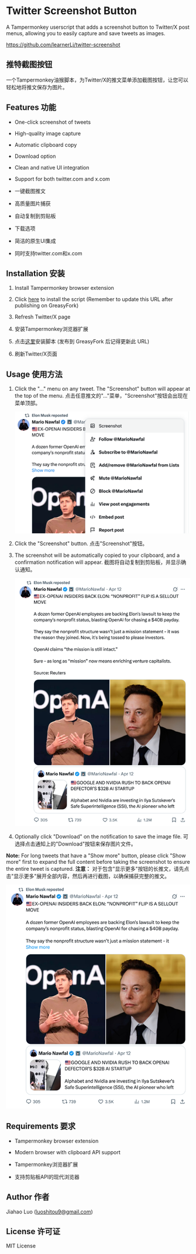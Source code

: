 # Twitter Screenshot Button

A Tampermonkey userscript that adds a screenshot button to Twitter/X post menus, allowing you to easily capture and save tweets as images.

https://github.com/learnerLj/twitter-screenshot
## 推特截图按钮

一个Tampermonkey油猴脚本，为Twitter/X的推文菜单添加截图按钮，让您可以轻松地将推文保存为图片。

## Features 功能

- One-click screenshot of tweets
- High-quality image capture
- Automatic clipboard copy
- Download option
- Clean and native UI integration
- Support for both twitter.com and x.com

- 一键截图推文
- 高质量图片捕获
- 自动复制到剪贴板
- 下载选项
- 简洁的原生UI集成
- 同时支持twitter.com和x.com

## Installation 安装

1. Install Tampermonkey browser extension
2. Click [here](https://greasyfork.org/zh-CN/scripts/532781-twitter-screenshot-button) to install the script (Remember to update this URL after publishing on GreasyFork)
3. Refresh Twitter/X page

1. 安装Tampermonkey浏览器扩展
2. 点击[这里](https://greasyfork.org/zh-CN/scripts/532781-twitter-screenshot-button)安装脚本 (发布到 GreasyFork 后记得更新此 URL)
3. 刷新Twitter/X页面

## Usage 使用方法

1. Click the "..." menu on any tweet. The "Screenshot" button will appear at the top of the menu.
   点击任意推文的"..."菜单，"Screenshot"按钮会出现在菜单顶部。

   ![Icon Position](./icoin-position.png)

2. Click the "Screenshot" button.
   点击"Screenshot"按钮。

3. The screenshot will be automatically copied to your clipboard, and a confirmation notification will appear.
   截图将自动复制到剪贴板，并显示确认通知。

   ![Screenshot Notification](./screen2.png)

4. Optionally click "Download" on the notification to save the image file.
   可选择点击通知上的"Download"按钮来保存图片文件。

**Note:** For long tweets that have a "Show more" button, please click "Show more" first to expand the full content before taking the screenshot to ensure the entire tweet is captured.
**注意：** 对于包含"显示更多"按钮的长推文，请先点击"显示更多"展开全部内容，然后再进行截图，以确保捕获完整的推文。

   ![Screenshot Example](./screen1.png)

## Requirements 要求

- Tampermonkey browser extension
- Modern browser with clipboard API support

- Tampermonkey浏览器扩展
- 支持剪贴板API的现代浏览器

## Author 作者

Jiahao Luo (luoshitou9@gmail.com)

## License 许可证

MIT License 